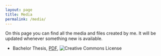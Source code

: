 ```yaml
---
layout: page
title: Media
permalink: /media/
---
```


On this page you can find all the media and files created by me. It will be updated
whenever something new is available.

- Bachelor Thesis, [PDF](https://media.2martens.de/thesis.pdf), 
![Creative Commons License](https://i.creativecommons.org/l/by-sa/4.0/88x31.png "CC-BY-SA license")
